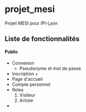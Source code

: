 # projet_mesi
Projet MESI pour IPI-Lyon

## Liste de fonctionnalités
#### Public
+ Connexion
  + Pseudonyme et mot de passe
+ Inscription
  +
+ Page d'accueil
+ Compte personnel
+ Roles
  1. Visiteur
  2. Artiste
+ 
